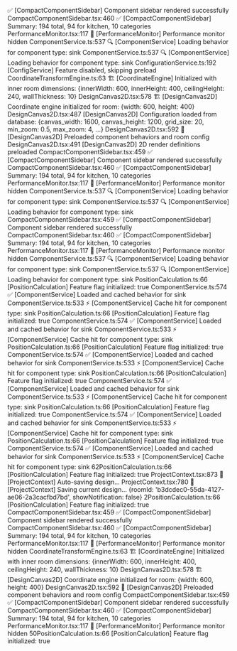✅ [CompactComponentSidebar] Component sidebar rendered successfully
CompactComponentSidebar.tsx:460 ✅ [CompactComponentSidebar] Summary: 194 total, 94 for kitchen, 10 categories
PerformanceMonitor.tsx:117 🎯 [PerformanceMonitor] Performance monitor hidden
ComponentService.ts:537 🔍 [ComponentService] Loading behavior for component type: sink
ComponentService.ts:537 🔍 [ComponentService] Loading behavior for component type: sink
ConfigurationService.ts:192 [ConfigService] Feature disabled, skipping preload
CoordinateTransformEngine.ts:63 🏗️ [CoordinateEngine] Initialized with inner room dimensions: {innerWidth: 600, innerHeight: 400, ceilingHeight: 240, wallThickness: 10}
DesignCanvas2D.tsx:578 🏗️ [DesignCanvas2D] Coordinate engine initialized for room: {width: 600, height: 400}
DesignCanvas2D.tsx:487 [DesignCanvas2D] Configuration loaded from database: {canvas_width: 1600, canvas_height: 1200, grid_size: 20, min_zoom: 0.5, max_zoom: 4, …}
DesignCanvas2D.tsx:592 🚀 [DesignCanvas2D] Preloaded component behaviors and room config
DesignCanvas2D.tsx:491 [DesignCanvas2D] 2D render definitions preloaded
CompactComponentSidebar.tsx:459 ✅ [CompactComponentSidebar] Component sidebar rendered successfully
CompactComponentSidebar.tsx:460 ✅ [CompactComponentSidebar] Summary: 194 total, 94 for kitchen, 10 categories
PerformanceMonitor.tsx:117 🎯 [PerformanceMonitor] Performance monitor hidden
ComponentService.ts:537 🔍 [ComponentService] Loading behavior for component type: sink
ComponentService.ts:537 🔍 [ComponentService] Loading behavior for component type: sink
CompactComponentSidebar.tsx:459 ✅ [CompactComponentSidebar] Component sidebar rendered successfully
CompactComponentSidebar.tsx:460 ✅ [CompactComponentSidebar] Summary: 194 total, 94 for kitchen, 10 categories
PerformanceMonitor.tsx:117 🎯 [PerformanceMonitor] Performance monitor hidden
ComponentService.ts:537 🔍 [ComponentService] Loading behavior for component type: sink
ComponentService.ts:537 🔍 [ComponentService] Loading behavior for component type: sink
PositionCalculation.ts:66 [PositionCalculation] Feature flag initialized: true
ComponentService.ts:574 ✅ [ComponentService] Loaded and cached behavior for sink
ComponentService.ts:533 ⚡ [ComponentService] Cache hit for component type: sink
PositionCalculation.ts:66 [PositionCalculation] Feature flag initialized: true
ComponentService.ts:574 ✅ [ComponentService] Loaded and cached behavior for sink
ComponentService.ts:533 ⚡ [ComponentService] Cache hit for component type: sink
PositionCalculation.ts:66 [PositionCalculation] Feature flag initialized: true
ComponentService.ts:574 ✅ [ComponentService] Loaded and cached behavior for sink
ComponentService.ts:533 ⚡ [ComponentService] Cache hit for component type: sink
PositionCalculation.ts:66 [PositionCalculation] Feature flag initialized: true
ComponentService.ts:574 ✅ [ComponentService] Loaded and cached behavior for sink
ComponentService.ts:533 ⚡ [ComponentService] Cache hit for component type: sink
PositionCalculation.ts:66 [PositionCalculation] Feature flag initialized: true
ComponentService.ts:574 ✅ [ComponentService] Loaded and cached behavior for sink
ComponentService.ts:533 ⚡ [ComponentService] Cache hit for component type: sink
PositionCalculation.ts:66 [PositionCalculation] Feature flag initialized: true
ComponentService.ts:574 ✅ [ComponentService] Loaded and cached behavior for sink
ComponentService.ts:533 ⚡ [ComponentService] Cache hit for component type: sink
62PositionCalculation.ts:66 [PositionCalculation] Feature flag initialized: true
ProjectContext.tsx:873 💾 [ProjectContext] Auto-saving design...
ProjectContext.tsx:780 💾 [ProjectContext] Saving current design... {roomId: 'b3dcdec0-55da-4127-ae06-2a3cacfbd7bd', showNotification: false}
2PositionCalculation.ts:66 [PositionCalculation] Feature flag initialized: true
CompactComponentSidebar.tsx:459 ✅ [CompactComponentSidebar] Component sidebar rendered successfully
CompactComponentSidebar.tsx:460 ✅ [CompactComponentSidebar] Summary: 194 total, 94 for kitchen, 10 categories
PerformanceMonitor.tsx:117 🎯 [PerformanceMonitor] Performance monitor hidden
CoordinateTransformEngine.ts:63 🏗️ [CoordinateEngine] Initialized with inner room dimensions: {innerWidth: 600, innerHeight: 400, ceilingHeight: 240, wallThickness: 10}
DesignCanvas2D.tsx:578 🏗️ [DesignCanvas2D] Coordinate engine initialized for room: {width: 600, height: 400}
DesignCanvas2D.tsx:592 🚀 [DesignCanvas2D] Preloaded component behaviors and room config
CompactComponentSidebar.tsx:459 ✅ [CompactComponentSidebar] Component sidebar rendered successfully
CompactComponentSidebar.tsx:460 ✅ [CompactComponentSidebar] Summary: 194 total, 94 for kitchen, 10 categories
PerformanceMonitor.tsx:117 🎯 [PerformanceMonitor] Performance monitor hidden
50PositionCalculation.ts:66 [PositionCalculation] Feature flag initialized: true